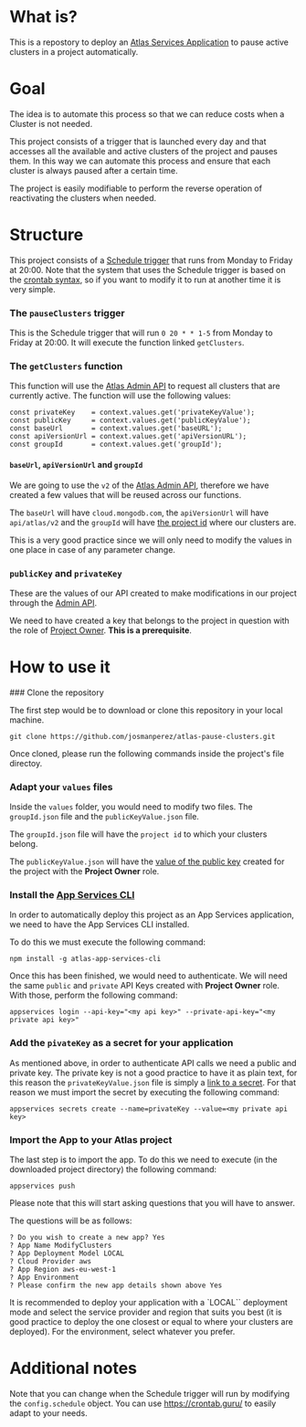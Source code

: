 # What is?

This is a repostory to deploy an [Atlas Services Application](https://www.mongodb.com/docs/atlas/app-services/) to pause active clusters in a project automatically. 

# Goal

The idea is to automate this process so that we can reduce costs when a Cluster is not needed. 

This project consists of a trigger that is launched every day and that accesses all the available and active clusters of the project and pauses them. In this way we can automate this process and ensure that each cluster is always paused after a certain time.

The project is easily modifiable to perform the reverse operation of reactivating the clusters when needed.

# Structure

This project consists of a [Schedule trigger](https://www.mongodb.com/docs/atlas/app-services/triggers/scheduled-triggers/#scheduled-triggers) that runs from Monday to Friday at 20:00. Note that the system that uses the Schedule trigger is based on the [crontab syntax](https://crontab.guru/), so if you want to modify it to run at another time it is very simple.

### The `pauseClusters` trigger

This is the Schedule trigger that will run `0 20 * * 1-5` from Monday to Friday at 20:00. It will execute the function linked `getClusters`.

### The `getClusters` function

This function will use the [Atlas Admin API](https://www.mongodb.com/docs/atlas/reference/api-resources-spec/v2/) to request all clusters that are currently active. The function will use the following values: 

```
const privateKey    = context.values.get('privateKeyValue');
const publicKey     = context.values.get('publicKeyValue');
const baseUrl       = context.values.get('baseURL');
const apiVersionUrl = context.values.get('apiVersionURL');
const groupId       = context.values.get('groupId');
```

#### `baseUrl`, `apiVersionUrl` and `groupId`

We are going to use the `v2` of the [Atlas Admin API](https://www.mongodb.com/docs/atlas/reference/api-resources-spec/v2/), therefore we have created a few values that will be reused across our functions. 

The `baseUrl` will have `cloud.mongodb.com`, the `apiVersionUrl` will have `api/atlas/v2` and the `groupId` will have [the project id](https://www.mongodb.com/docs/atlas/tutorial/manage-project-settings/#manage-project-settings-1) where our clusters are. 

This is a very good practice since we will only need to modify the values in one place in case of any parameter change.

### `publicKey` and `privateKey`

These are the values of our API created to make modifications in our project through the [Admin API](https://www.mongodb.com/docs/atlas/api/). 

We need to have created a key that belongs to the project in question with the role of [Project Owner](https://www.mongodb.com/docs/atlas/reference/user-roles/#mongodb-authrole-Project-Owner). **This is a prerequisite**. 

# How to use it

### Clone the repository

The first step would be to download or clone this repository in your local machine. 

```
git clone https://github.com/josmanperez/atlas-pause-clusters.git
```

Once cloned, please run the following commands inside the project's file directoy.

### Adapt your `values` files

Inside the `values` folder, you would need to modify two files. The `groupId.json` file and the `publicKeyValue.json` file. 

The `groupId.json` file will have the `project id` to which your clusters belong.

The `publicKeyValue.json` will have the [value of the public key](https://www.mongodb.com/docs/atlas/configure-api-access-project/#view-the-api-keys-in-a-project) created for the project with the **Project Owner** role.

### Install the [App Services CLI](https://www.mongodb.com/docs/atlas/app-services/cli/)

In order to automatically deploy this project as an App Services application, we need to have the App Services CLI installed. 

To do this we must execute the following command: 

```
npm install -g atlas-app-services-cli
```

Once this has been finished, we would need to authenticate. We will need the same `public` and `private` API Keys created with **Project Owner** role. With those, perform the following command: 

```
appservices login --api-key="<my api key>" --private-api-key="<my private api key>"
```

### Add the `pivateKey` as a secret for your application

As mentioned above, in order to authenticate API calls we need a public and private key. The private key is not a good practice to have it as plain text, for this reason the `privateKeyValue.json` file is simply a [link to a secret](https://www.mongodb.com/docs/atlas/app-services/values-and-secrets/define-and-manage-secrets/#access-a-secret). For that reason we must import the secret by executing the following command:

```
appservices secrets create --name=privateKey --value=<my private api key>
```

### Import the App to your Atlas project

The last step is to import the app. To do this we need to execute (in the downloaded project directory) the following command:

```
appservices push
```

Please note that this will start asking questions that you will have to answer. 

The questions will be as follows: 

```
? Do you wish to create a new app? Yes
? App Name ModifyClusters
? App Deployment Model LOCAL
? Cloud Provider aws
? App Region aws-eu-west-1
? App Environment
? Please confirm the new app details shown above Yes
```

It is recommended to deploy your application with a `LOCAL`` deployment mode and select the service provider and region that suits you best (it is good practice to deploy the one closest or equal to where your clusters are deployed). For the environment, select whatever you prefer.

# Additional notes

Note that you can change when the Schedule trigger will run by modifying the `config.schedule` object. You can use https://crontab.guru/ to easily adapt to your needs.
